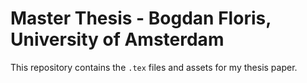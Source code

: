 # Master Thesis - Bogdan Floris, University of Amsterdam

This repository contains the `.tex` files and assets for my thesis paper.

